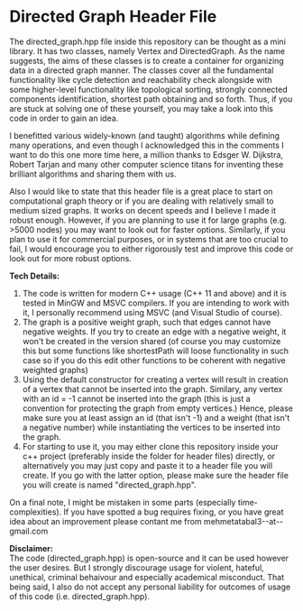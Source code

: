 # Directed Graph Header File #
The directed_graph.hpp file inside this repository can be thought as a mini library. It has two classes, namely Vertex and DirectedGraph. As the name suggests, the aims of these classes is to create a container for organizing data in a directed graph manner. The classes cover all the fundamental functionality like cycle detection and reachability check alongside with some higher-level functionality like topological sorting, strongly connected components identification, shortest path obtaining and so forth. Thus, if you are stuck at solving one of these yourself, you may take a look into this code in order to gain an idea.    

I benefitted various widely-known (and taught) algorithms while defining many operations, and even though I acknowledged this in the comments I want to do this one more time here, a million thanks to Edsger W. Dijkstra, Robert Tarjan and many other computer science titans for inventing these brilliant algorithms and sharing them with us.   
   
Also I would like to state that this header file is a great place to start on computational graph theory or if you are dealing with relatively small to medium sized graphs. It works on decent speeds and I believe I made it robust enough. However, if you are planning to use it for large graphs (e.g. >5000 nodes) you may want to look out for faster options. Similarly, if you plan to use it for commercial purposes, or in systems that are too crucial to fail, I would encourage you to either rigorously test and improve this code or look out for more robust options.
   
**Tech Details:**   
1. The code is written for modern C++ usage (C++ 11 and above) and it is tested in MinGW and MSVC compilers. If you are intending to work with it, I personally recommend using MSVC (and Visual Studio of course). 
2. The graph is a positive weight graph, such that edges cannot have negative weights. If you try to create an edge with a negative weight, it won't be created in the version shared (of course you may customize this but some functions like shortestPath will loose functionality in such case so if you do this edit other functions to be coherent with negative weighted graphs)
3. Using the default constructor for creating a vertex will result in creation of a vertex that cannot be inserted into the graph. Similary, any vertex with an id = -1 cannot be inserted into the graph (this is just a convention for protecting the graph from empty vertices.) Hence, please make sure you at least assign an id (that isn't -1) and a weight (that isn't a negative number) while instantiating the vertices to be inserted into the graph.
4. For starting to use it, you may either clone this repository inside your c++ project (preferably inside the folder for header files) directly, or alternatively you may just copy and paste it to a header file you will create. If you go with the latter option, please make sure the header file you will create is named "directed_graph.hpp".
   
On a final note, I might be mistaken in some parts (especially time-complexities). If you have spotted a bug requires fixing, or you have great idea about an improvement please contant me from mehmetatabal3--at--gmail.com

**Disclaimer:**   
The code (directed_graph.hpp) is open-source and it can be used however the user desires. But I strongly discourage usage for violent, hateful, unethical, criminal behaivour and especially academical misconduct. That being said, I also do not accept any personal liability for outcomes of usage of this code (i.e. directed_graph.hpp). 

